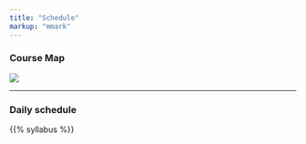 ```yaml
---
title: "Schedule"
markup: "mmark"
---
```

### Course Map

<img style="float: center; align: center; max-width: 60%; width: auto; height: auto;" src="https://sshanshans.github.io/stat140/img/course-flow.png">

<hr> 

### Daily schedule

{{% syllabus %}}


